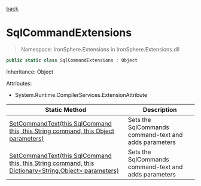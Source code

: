 ﻿[back](/IronSphere.Extensions/types)

# SqlCommandExtensions

> Namespace: IronSphere.Extensions in  IronSphere.Extensions.dll



```csharp
public static class SqlCommandExtensions : Object
```
Inheritance: Object



Attributes:
        
* System.Runtime.CompilerServices.ExtensionAttribute




| Static Method | Description |
| --- | --- |
| [SetCommandText(this SqlCommand this, this String command, this Object parameters)](SqlCommandExtensions_SetCommandText(SqlCommand,String,Object)) | Sets the SqlCommands command-text and adds parameters |
| [SetCommandText(this SqlCommand this, this String command, this Dictionary&lt;String,Object&gt; parameters)](SqlCommandExtensions_SetCommandText(SqlCommand,String,Dictionary-String,Object-)) | Sets the SqlCommands command-text and adds parameters |
